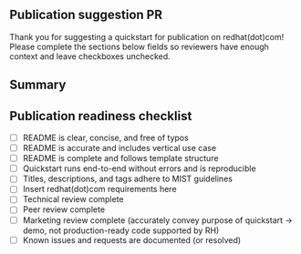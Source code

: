 ## Publication suggestion PR 

Thank you for suggesting a quickstart for publication on redhat(dot)com! Please complete the sections below fields so reviewers have enough context and leave checkboxes unchecked.

## Summary 
<!-- Below this line, briefly describe why this quickstart should be prioritized for publication. What's its purpose, target audience and industry, potential impact, and why it's needed." -->

## Publication readiness checklist
- [ ] README is clear, concise, and free of typos
- [ ] README is accurate and includes vertical use case
- [ ] README is complete and follows template structure
- [ ] Quickstart runs end-to-end without errors and is reproducible
- [ ] Titles, descriptions, and tags adhere to MIST guidelines <!-- add this step here? -->
- [ ] Insert redhat(dot)com requirements here
- [ ] Technical review complete
- [ ] Peer review complete
- [ ] Marketing review complete (accurately convey purpose of quickstart ->
      demo, not production-ready code supported by RH)
- [ ] Known issues and requests are documented (or resolved)
